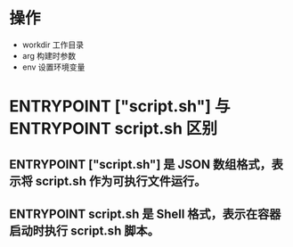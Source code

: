 # 操作
* workdir 工作目录
* arg 构建时参数
* env 设置环境变量
# ENTRYPOINT ["script.sh"] 与 ENTRYPOINT script.sh 区别
## ENTRYPOINT ["script.sh"] 是 JSON 数组格式，表示将 script.sh 作为可执行文件运行。
## ENTRYPOINT script.sh 是 Shell 格式，表示在容器启动时执行 script.sh 脚本。